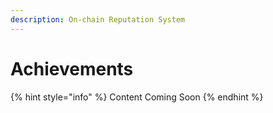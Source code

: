 ```yaml
---
description: On-chain Reputation System
---
```


# Achievements

{% hint style="info" %}
Content Coming Soon
{% endhint %}
